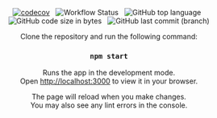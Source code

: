 <center>

<!-- ![Known Vulnerabilities](https://snyk.io/test/github/mmansoornano/my-portfolio/main/badge.svg) &nbsp; -->
[![codecov](https://codecov.io/gh/mmansoornano/my-portfolio/branch/main/graph/badge.svg?token=KJYUSJMJR0)](https://codecov.io/gh/mmansoornano/my-portfolio) &nbsp;
![Workflow Status](https://github.com/mmansoornano/my-portfolio/actions/workflows/actions.yml/badge.svg) &nbsp;
![GitHub top language](https://img.shields.io/github/languages/top/mmansoornano/my-portfolio) &nbsp;
![GitHub code size in bytes](https://img.shields.io/github/languages/code-size/mmansoornano/my-portfolio) &nbsp;
![GitHub last commit (branch)](https://img.shields.io/github/last-commit/mmansoornano/my-portfolio/main)
<center/>
Clone the repository and run the following command:

### `npm start`

Runs the app in the development mode.\
Open [http://localhost:3000](http://localhost:3000) to view it in your browser.

The page will reload when you make changes.\
You may also see any lint errors in the console.
